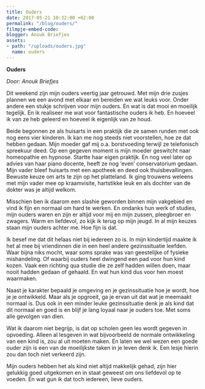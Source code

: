 ```yaml
---
title: Ouders
date: 2017-05-21 10:32:00 +02:00
permalink: "/blog/ouders/"
filmpje-embed-code: 
blogger: Anouk Briefjes
assets:
- path: "/uploads/ouders.jpg"
  name: ouders
---
```


**Ouders**

*Door: Anouk Briefjes*

Dit weekend zijn mijn ouders veertig jaar getrouwd. Met mijn drie zusjes plannen we een avond met elkaar en bereiden we wat leuks voor. Onder andere een stukje schrijven voor mijn ouders. En wat is dat mooi en moeilijk tegelijk. En ik realiseer me wat voor fantastische ouders ik heb. En hoeveel ik van ze heb geleerd en hoeveel ik eigenlijk van ze houd.

Beide begonnen ze als huisarts in een praktijk die ze samen runden met ook nog eens vier kinderen. Ik kan me nog steeds niet voorstellen, hoe ze dat hebben gedaan. Mijn moeder gaf mij o.a. borstvoeding terwijl ze telefonisch spreekuur deed. Op een gegeven moment is mijn moeder geswitcht naar homeopathie en hypnose. Startte haar eigen praktijk. En nog veel later op advies van haar piano docente, heeft ze nog ‘even’ conservatorium gedaan. Mijn vader bleef huisarts met een apotheek en deed ook thuisbevallingen. Bewuste keuze om arts te zijn op het platteland. Ik ging trouwens weleens met mijn vader mee op kraamvisite, hartstikke leuk en als dochter van de dokter was je altijd welkom.

Misschien ben ik daarom een slashie geworden binnen mijn vakgebied en vind ik fijn en normaal om hard te werken. En ondanks hun werk of studies, mijn ouders waren en zijn er altijd voor mij en mijn zussen, pleegbroer en zwagers. Warm en liefdevol, zo kijk ik terug op mijn jeugd. In al mijn keuzes staan mijn ouders achter me. Hoe fijn is dat.

Ik besef me dat dit helaas niet bij iedereen zo is. In mijn kindertijd maakte ik het al mee bij vriendinnen die in een heel andere gezinssituatie leefden. Waar bijna niks mocht, waar soms sprake was van geestelijke of fysieke mishandeling. Of waarbij ouders heel dwingend een pad voor hun kind kozen. Vaak een richting qua studie die ze zelf hadden willen doen, maar nooit hadden gedaan of gehaald. En wat hun kind dus voor hen moest waarmaken.

Naast je karakter bepaald je omgeving en je gezinssituatie hoe je wordt, hoe je je ontwikkeld. Maar als je opgroeit, ga je ervan uit dat wat je meemaakt normaal is. Dus ook in een minder leuke gezinssituatie denk je als kind dat dit normaal en goed is en blijf je lang loyaal naar je ouders toe. Met soms alle gevolgen van dien.

Wat ik daarom niet begrijp, is dat op scholen geen les wordt gegeven in opvoeding. Alleen al lesgeven in wat bijvoorbeeld de normale ontwikkeling van een kind is, zou al uit moeten maken. En laten we wel wezen een goede ouder zijn is een van de moeilijkste taken in je leven denk ik. Een lesje hierin zou dan toch niet verkeerd zijn.

Mijn ouders hebben het als kind niet altijd makkelijk gehad, zijn hier gelukkig goed uitgekomen en in staat geweest om ons liefdevol op te voeden. En wat gun ik dat toch iedereen, lieve ouders.
